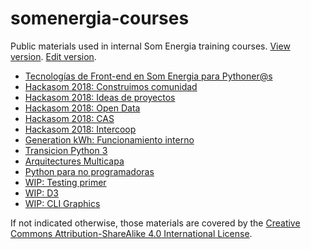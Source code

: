 # somenergia-courses

Public materials used in internal Som Energia training courses.
[View version](https://som-energia.github.io/somenergia-courses).
[Edit version](https://github.com/Som-Energia/somenergia-courses).


- [Tecnologías de Front-end en Som Energia para Pythoner@s](2018-07-19-frontend)
- [Hackasom 2018: Construimos comunidad](2018-10-06-hackasom2018)
- [Hackasom 2018: Ideas de proyectos](2018-10-06-hackasom2018/ideas.html)
- [Hackasom 2018: Open Data](2018-10-06-hackasom2018/opendata.html)
- [Hackasom 2018: CAS](2018-10-06-hackasom2018/cas.html)
- [Hackasom 2018: Intercoop](2018-10-06-hackasom2018/intercoop.html)
- [Generation kWh: Funcionamiento interno](2019-09-17-generationkwh)
- [Transicion Python 3](2019-09-19-python3transition)
- [Arquitectures Multicapa](2019-12-19-multitier)
- [Python para no programadoras](2020-02-06-python-nonprogrammers)
- [WIP: Testing primer](softeng)
- [WIP: D3](d3)
- [WIP: CLI Graphics](cligraphics/)


If not indicated otherwise, those materials are covered
by the [Creative Commons Attribution-ShareAlike 4.0 International License](LICENSE).



